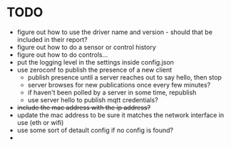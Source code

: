 # TODO
- figure out how to use the driver name and version - should that be included in their report?
- figure out how to do a sensor or control history
- figure out how to do controls...
- put the logging level in the settings inside config.json
- use zeroconf to publish the presence of a new client
  - publish presence until a server reaches out to say hello, then stop
  - server browses for new publications once every few minutes?
  - if haven't been polled by a server in some time, republish
  - use server hello to publish mqtt credentials?
-  ~~include the mac address with the ip address?~~
- update the mac address to be sure it matches the network interface in use (eth or wifi)
- use some sort of detault config if no config is found?
- 
